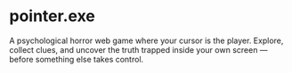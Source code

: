 # pointer.exe
A psychological horror web game where your cursor is the player. Explore, collect clues, and uncover the truth trapped inside your own screen — before something else takes control.
